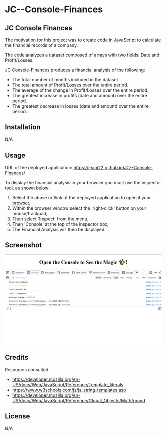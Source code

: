 # JC--Console-Finances

## JC Console Finances

The motivation for this project was to create code in JavaScript to calculate the financial records of a company.

The code analyzes a dataset composed of arrays with two fields: Date and Profit/Losses.

JC Console-Finances produces a financial analysis of the following: 
- The total number of months included in the dataset.
- The total amount of Profit/Losses over the entire period.
- The average of the change in Profit/Losses over the entire period.
- The greatest increase in profits (date and amount) over the entire period.
- The greatest decrease in losses (date and amount) over the entire period.



## Installation

N/A



## Usage

URL of the deployed application:
https://jeanj22.github.io/JC--Console-Finances/


To display the financial analysis in your browser you must use the inspector tool, as shown below: 
1. Select the above url/link of the deployed application to open it your browser,
2. Within the browser window select the 'right-click' button on your mouse/trackpad,
3. Then select 'Inspect' from the menu,  
4. Then 'Console' at the top of the inspector box,
5. The Financial Analysis will then be displayed. 



## Screenshot 
 
![JC--Console-Finances](./images/screenshot.png)



## Credits

Resources consulted:
- https://developer.mozilla.org/en-US/docs/Web/JavaScript/Reference/Template_literals
- https://www.w3schools.com/js/js_string_templates.asp
- https://developer.mozilla.org/en-US/docs/Web/JavaScript/Reference/Global_Objects/Math/round




## License
N/A

